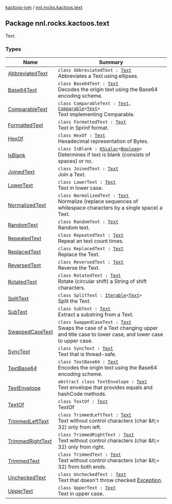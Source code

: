 [kactoos-jvm](../index.md) / [nnl.rocks.kactoos.text](./index.md)

## Package nnl.rocks.kactoos.text

Text.

### Types

| Name | Summary |
|---|---|
| [AbbreviatedText](-abbreviated-text/index.md) | `class AbbreviatedText : `[`Text`](../nnl.rocks.kactoos/-text/index.md)<br>Abbreviates a Text using ellipses. |
| [Base64Text](-base64-text/index.md) | `class Base64Text : `[`Text`](../nnl.rocks.kactoos/-text/index.md)<br>Decodes the origin text using the Base64 encoding scheme. |
| [ComparableText](-comparable-text/index.md) | `class ComparableText : `[`Text`](../nnl.rocks.kactoos/-text/index.md)`, `[`Comparable`](https://kotlinlang.org/api/latest/jvm/stdlib/kotlin/-comparable/index.html)`<`[`Text`](../nnl.rocks.kactoos/-text/index.md)`>`<br>Text implementing Comparable. |
| [FormattedText](-formatted-text/index.md) | `class FormattedText : `[`Text`](../nnl.rocks.kactoos/-text/index.md)<br>Text in Sprinf format. |
| [HexOf](-hex-of/index.md) | `class HexOf : `[`Text`](../nnl.rocks.kactoos/-text/index.md)<br>Hexadecimal representation of Bytes. |
| [IsBlank](-is-blank/index.md) | `class IsBlank : `[`KScalar`](../nnl.rocks.kactoos/-k-scalar.md)`<`[`Boolean`](https://kotlinlang.org/api/latest/jvm/stdlib/kotlin/-boolean/index.html)`>`<br>Determines if text is blank (consists of spaces) or no. |
| [JoinedText](-joined-text/index.md) | `class JoinedText : `[`Text`](../nnl.rocks.kactoos/-text/index.md)<br>Join a Text. |
| [LowerText](-lower-text/index.md) | `class LowerText : `[`Text`](../nnl.rocks.kactoos/-text/index.md)<br>Text in lower case. |
| [NormalizedText](-normalized-text/index.md) | `class NormalizedText : `[`Text`](../nnl.rocks.kactoos/-text/index.md)<br>Normalize (replace sequences of whitespace characters by a single space) a Text. |
| [RandomText](-random-text/index.md) | `class RandomText : `[`Text`](../nnl.rocks.kactoos/-text/index.md)<br>Random text. |
| [RepeatedText](-repeated-text/index.md) | `class RepeatedText : `[`Text`](../nnl.rocks.kactoos/-text/index.md)<br>Repeat an text count times. |
| [ReplacedText](-replaced-text/index.md) | `class ReplacedText : `[`Text`](../nnl.rocks.kactoos/-text/index.md)<br>Replace the Text. |
| [ReversedText](-reversed-text/index.md) | `class ReversedText : `[`Text`](../nnl.rocks.kactoos/-text/index.md)<br>Reverse the Text. |
| [RotatedText](-rotated-text/index.md) | `class RotatedText : `[`Text`](../nnl.rocks.kactoos/-text/index.md)<br>Rotate (circular shift) a String of shift characters. |
| [SplitText](-split-text/index.md) | `class SplitText : `[`Iterable`](https://kotlinlang.org/api/latest/jvm/stdlib/kotlin.collections/-iterable/index.html)`<`[`Text`](../nnl.rocks.kactoos/-text/index.md)`>`<br>Split the Text. |
| [SubText](-sub-text/index.md) | `class SubText : `[`Text`](../nnl.rocks.kactoos/-text/index.md)<br>Extract a substring from a Text. |
| [SwappedCaseText](-swapped-case-text/index.md) | `class SwappedCaseText : `[`Text`](../nnl.rocks.kactoos/-text/index.md)<br>Swaps the case of a Text changing upper and title case to lower case, and lower case to upper case. |
| [SyncText](-sync-text/index.md) | `class SyncText : `[`Text`](../nnl.rocks.kactoos/-text/index.md)<br>Text that is thread-safe. |
| [TextBase64](-text-base64/index.md) | `class TextBase64 : `[`Text`](../nnl.rocks.kactoos/-text/index.md)<br>Encodes the origin text using the Base64 encoding scheme. |
| [TextEnvelope](-text-envelope/index.md) | `abstract class TextEnvelope : `[`Text`](../nnl.rocks.kactoos/-text/index.md)<br>Text envelope that provides equals and hashCode methods. |
| [TextOf](-text-of/index.md) | `class TextOf : `[`Text`](../nnl.rocks.kactoos/-text/index.md)<br>TextOf |
| [TrimmedLeftText](-trimmed-left-text/index.md) | `class TrimmedLeftText : `[`Text`](../nnl.rocks.kactoos/-text/index.md)<br>Text without control characters (char &amp;lt;= 32) only from left. |
| [TrimmedRightText](-trimmed-right-text/index.md) | `class TrimmedRightText : `[`Text`](../nnl.rocks.kactoos/-text/index.md)<br>Text without control characters (char &amp;lt;= 32) only from right. |
| [TrimmedText](-trimmed-text/index.md) | `class TrimmedText : `[`Text`](../nnl.rocks.kactoos/-text/index.md)<br>Text without control characters (char &amp;lt;= 32) from both ends. |
| [UncheckedText](-unchecked-text/index.md) | `class UncheckedText : `[`Text`](../nnl.rocks.kactoos/-text/index.md)<br>Text that doesn't throw checked [Exception](https://kotlinlang.org/api/latest/jvm/stdlib/kotlin/-exception/index.html). |
| [UpperText](-upper-text/index.md) | `class UpperText : `[`Text`](../nnl.rocks.kactoos/-text/index.md)<br>Text in upper case. |
